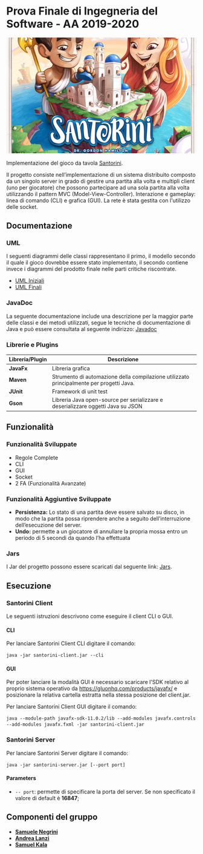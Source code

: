 # Prova Finale di Ingegneria del Software - AA 2019-2020
![alt text](src\main\resources\images\santorini.png)

Implementazione del gioco da tavola [Santorini](http://www.craniocreations.it/prodotto/santorini/).

Il progetto consiste nell’implementazione di un sistema distribuito composto da un singolo server in grado di gestire una partita alla volta e multipli client (uno per giocatore) che possono partecipare ad una sola partita alla volta utilizzando il pattern MVC (Model-View-Controller).
Interazione e gameplay: linea di comando (CLI) e grafica (GUI).
La rete è stata gestita con l'utilizzo delle socket.

## Documentazione

### UML
I seguenti diagrammi delle classi rappresentano il primo, il modello secondo il quale il gioco dovrebbe essere stato implementato, il secondo contiene invece i diagrammi del prodotto finale nelle parti critiche riscontrate.
- [UML Iniziali](https://github.com/snegrini/ing-sw-2020-kala-lanzi-negrini/blob/master/deliveries/uml/uml_model_initial.jpg)
- [UML Finali](N/A)

### JavaDoc
La seguente documentazione include una descrizione per la maggior parte delle classi e dei metodi utilizzati, segue le tecniche di documentazione di Java e può essere consultata al seguente indirizzo: [Javadoc](N/A)

### Librerie e Plugins
|Libreria/Plugin|Descrizione|
|---------------|-----------|
|__JavaFx__|Libreria grafica|
|__Maven__|Strumento di automazione della compilazione utilizzato principalmente per progetti Java.|
|__JUnit__|Framework di unit test|
|__Gson__|Libreria Java open-source per serializzare e deserializzare oggetti Java su JSON|



## Funzionalità
### Funzionalità Sviluppate
- Regole Complete
- CLI
- GUI
- Socket
- 2 FA (Funzionalità Avanzate)

### Funzionalità Aggiuntive Sviluppate
- __Persistenza:__ Lo stato di una partita deve essere salvato su disco, in modo che la partita possa
riprendere anche a seguito dell’interruzione dell’esecuzione del server.
- __Undo:__ permette a un giocatore di annullare la propria
mossa entro un periodo di 5 secondi da quando l’ha effettuata

### Jars
I Jar del progetto possono essere scaricati dal seguente link: [Jars](N/A).


## Esecuzione
### Santorini Client
Le seguenti istruzioni descrivono come eseguire il client CLI o GUI.

#### CLI
Per lanciare Santorini Client CLI digitare il comando:
```
java -jar santorini-client.jar --cli
```
#### GUI
Per poter lanciare la modalità GUI è necessario scaricare l'SDK relativo al proprio sistema operativo da https://gluonhq.com/products/javafx/ e posizionare la relativa cartella estratta nella stessa posizione del client.jar.

Per lanciare Santorini Client GUI digitare il comando:
```
java --module-path javafx-sdk-11.0.2/lib --add-modules javafx.controls --add-modules javafx.fxml -jar santorini-client.jar
```

### Santorini Server
Per lanciare Santorini Server digitare il comando:
```
java -jar santorini-server.jar [--port port]
```
#### Parameters
- `-- port`: permette di specificare la porta del server. Se non specificato il valore di default è __16847__;

## Componenti del gruppo
- [__Samuele Negrini__](https://github.com/snegrini)
- [__Andrea Lanzi__](https://github.com/AndreaLanzi-PoliMi)
- [__Samuel Kala__](https://github.com/samuelkala)
